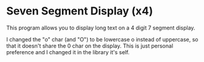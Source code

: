 # Seven Segment Display (x4)
This program allows you to display long text on a 4 digit 7 segment display.


I changed the "o" char (and "O") to be lowercase o instead of uppercase, so that it doesn't share the 0 char on the display. This is just personal preference and I changed it in the library it's self.